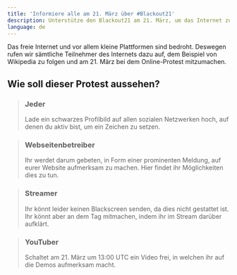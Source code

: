 ```yaml
---
title: 'Informiere alle am 21. März über #Blackout21'
description: Unterstütze den Blackout21 am 21. März, um das Internet zu schützen!
language: de
---
```


Das freie Internet und vor allem kleine Plattformen sind bedroht. Deswegen rufen wir
sämtliche Teilnehmer des Internets dazu auf, dem Beispiel von Wikipedia zu folgen
und am 21. März bei dem Online-Protest mitzumachen. 

## Wie soll dieser Protest aussehen?

> ### <span class="fa fa-users"></span> Jeder
> 
> Lade ein schwarzes Profilbild auf allen sozialen Netzwerken hoch,
> auf denen du aktiv bist, um ein Zeichen zu setzen. 

> ### <span class="fa fa-globe"></span> Webseitenbetreiber
> 
> Ihr werdet darum gebeten, in Form einer prominenten Meldung, auf eurer
> Website aufmerksam zu machen. Hier findet ihr Möglichkeiten dies zu tun.

> ### <span class="fa fa-video-camera"></span> Streamer
> 
> Ihr könnt leider keinen Blackscreen senden, da dies nicht gestattet ist.
> Ihr könnt aber an dem Tag mitmachen, indem ihr im Stream darüber aufklärt.

> ### <span class="fa fa-youtube-play"></span> YouTuber
> 
> Schaltet am 21. März um 13:00 UTC ein Video frei, in welchen 
> ihr auf die Demos aufmerksam macht. 
